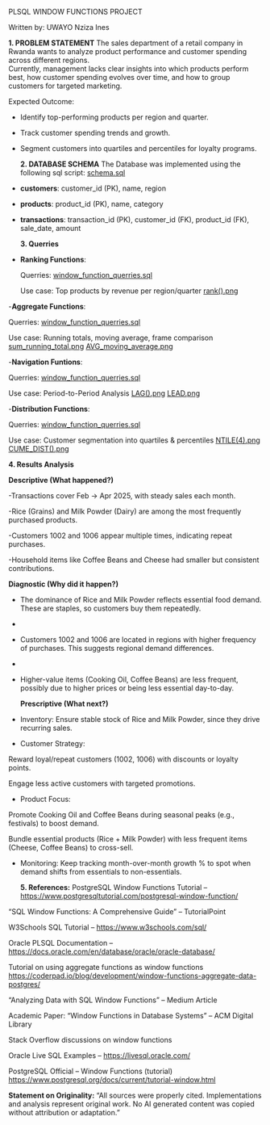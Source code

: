 PLSQL WINDOW FUNCTIONS PROJECT

Written by: UWAYO Nziza Ines

**1. PROBLEM STATEMENT**
The sales department of a retail company in Rwanda wants to analyze product performance and customer spending across different regions.  
Currently, management lacks clear insights into which products perform best, how customer spending evolves over time, and how to group customers for targeted marketing.  

Expected Outcome:
- Identify top-performing products per region and quarter.
- Track customer spending trends and growth.
- Segment customers into quartiles and percentiles for loyalty programs.

  **2. DATABASE SCHEMA**
  The Database was implemented using the following sql script: [schema.sql](scripts/schema.sql)
  
- **customers**: customer_id (PK), name, region  
- **products**: product_id (PK), name, category  
- **transactions**: transaction_id (PK), customer_id (FK), product_id (FK), sale_date, amount

  **3. Querries**
- **Ranking Functions**:

    Querries: [window_function_querries.sql](scripts/schema.sql)

    Use case: Top products by revenue per region/quarter
        [rank().png](screenshots/rank().png)

 -**Aggregate Functions**:

  Querries:  [window_function_querries.sql](scripts/schema.sql)

  Use case: Running totals, moving average, frame comparison
      [sum_running_total.png](screenshots/sum_running_total.png)
      [AVG_moving_average.png](screenshots/AVG_moving_average.png)

 -**Navigation Funtions**:

  Querries:  [window_function_querries.sql](scripts/schema.sql)

  Use case: Period-to-Period Analysis
      [LAG().png](screenshots/LAG().png)
      [LEAD.png](screenshots/LEAD.png)

-**Distribution Functions**:

  Querries:  [window_function_querries.sql](scripts/schema.sql)

  Use case: Customer segmentation into quartiles & percentiles
       [NTILE(4).png](screenshots/NTILE(4).png)
       [CUME_DIST().png](screenshots/CUME_DIST.png)


**4. Results Analysis**

   **Descriptive (What happened?)**
   
-Transactions cover Feb → Apr 2025, with steady sales each month.

-Rice (Grains) and Milk Powder (Dairy) are among the most frequently purchased products.

-Customers 1002 and 1006 appear multiple times, indicating repeat purchases.

-Household items like Coffee Beans and Cheese had smaller but consistent contributions.

   **Diagnostic (Why did it happen?)**
   
- The dominance of Rice and Milk Powder reflects essential food demand. These are staples, so customers buy them repeatedly.
- 
- Customers 1002 and 1006 are located in regions with higher frequency of purchases. This suggests regional demand differences.
- 
- Higher-value items (Cooking Oil, Coffee Beans) are less frequent, possibly due to higher prices or being less essential day-to-day.

    **Prescriptive (What next?)**
  
- Inventory: Ensure stable stock of Rice and Milk Powder, since they drive recurring sales.
  
- Customer Strategy:
  
Reward loyal/repeat customers (1002, 1006) with discounts or loyalty points.

Engage less active customers with targeted promotions.

- Product Focus:
  
Promote Cooking Oil and Coffee Beans during seasonal peaks (e.g., festivals) to boost demand.

Bundle essential products (Rice + Milk Powder) with less frequent items (Cheese, Coffee Beans) to cross-sell.

- Monitoring: Keep tracking month-over-month growth % to spot when demand shifts from essentials to non-essentials.

    **5. References:**
PostgreSQL Window Functions Tutorial – https://www.postgresqltutorial.com/postgresql-window-function/

“SQL Window Functions: A Comprehensive Guide” – TutorialPoint

W3Schools SQL Tutorial – https://www.w3schools.com/sql/

Oracle PLSQL Documentation – https://docs.oracle.com/en/database/oracle/oracle-database/

Tutorial on using aggregate functions as window functions
https://coderpad.io/blog/development/window-functions-aggregate-data-postgres/

“Analyzing Data with SQL Window Functions” – Medium Article

Academic Paper: “Window Functions in Database Systems” – ACM Digital Library

Stack Overflow discussions on window functions

Oracle Live SQL Examples – https://livesql.oracle.com/

PostgreSQL Official – Window Functions (tutorial)
https://www.postgresql.org/docs/current/tutorial-window.html


**Statement on Originality:**
 “All sources were properly cited. Implementations and analysis represent original work. No AI
generated content was copied without attribution or adaptation.”


  
    
